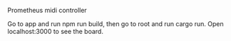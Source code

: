 Prometheus midi controller

Go to app and run npm run build, then go to root and run cargo run.
Open localhost:3000 to see the board.